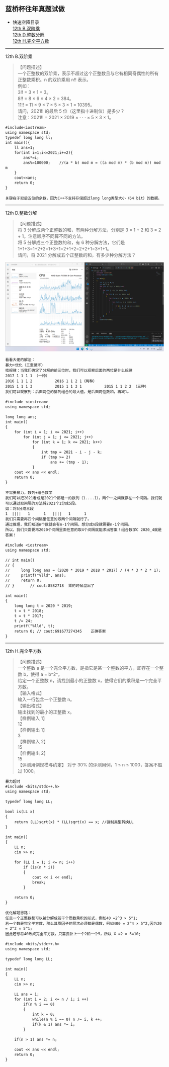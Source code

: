 ## 蓝桥杯往年真题试做

* 快速空降目录         
    <a href='#B12th' >12th B.双阶乘</a>            
    <a href='#D12th' >12th D.整数分解</a>           
    <a href='#H12th' >12th H.完全平方数</a> 

---

<span id="B12th">12th B.双阶乘</span>    

>【问题描述】    
一个正整数的双阶乘，表示不超过这个正整数且与它有相同奇偶性的所有
正整数乘积。n 的双阶乘用 n!! 表示。    
例如：    
3!! = 3 × 1 = 3。    
8!! = 8 × 6 × 4 × 2 = 384。    
11!! = 11 × 9 × 7 × 5 × 3 × 1 = 10395。    
请问，2021!! 的最后 5 位（这里指十进制位）是多少？        
注意：2021!! = 2021 × 2019 × · · · × 5 × 3 × 1。           

~~~
#include<iostream>
using namespace std;
typedef long long ll;
int main(){
	ll ans=1;
	for(int i=1;i<=2021;i+=2){
		ans*=i;
		ans%=100000;    //(a * b) mod m = ((a mod m) * (b mod m)) mod m    
	}
	cout<<ans;
	return 0;
}    

关键在于取后五位的余数，因为C++不支持存储超过long long类型大小（64 bit）的数据。    
~~~

---

<span id="D12th">12th D.整数分解</span>        

>【问题描述】    
将 3 分解成两个正整数的和，有两种分解方法，分别是 3 = 1 + 2 和
3 = 2 + 1。注意顺序不同算不同的方法。        
将 5 分解成三个正整数的和，有 6 种分解方法，它们是 1+1+3=1+2+2=1+3+1=2+1+2=2+2+1=3+1+1。        
请问，将 2021 分解成五个正整数的和，有多少种分解方法？    

![LQ1.png](/pictures/LQ1.png "暴力失败,跑了几分钟毫无进展")            

~~~
看看大佬的解法：    
暴力+优化（三重循环）    
找规律：当我们确定了分解的前三位时，我们可以观察后面的两位是什么规律        
2017 1 1 1 1 （一种）        
2016 1 1 1 2          2016 1 1 2 1（两种）        
2015 1 1 1 3          2015 1 1 3 1          2015 1 1 2 2 （三种）        
我们可以观察到：后面两位的排列组合的最大值，是后面两位数和，再减1。    

#include <iostream>
using namespace std;

long long ans;
int main()
{
    for (int i = 1; i <= 2021; i++)
        for (int j = 1; j <= 2021; j++)
            for (int k = 1; k <= 2021; k++)
            {
                int tmp = 2021 - i - j - k;
                if (tmp >= 2)
                    ans += (tmp - 1);
            }
    cout << ans << endl;
    return 0;
}

不需要暴力，数列+组合数学    
我们可以把2021看成是2021个都是一的数列（1....1），两个一之间就存在一个间隔。我们就可以通过取间隔的方法将2021个1分成5段。        
如：将5分成三段        
1  ||||   1      1   ||||   1      1    
我们只需要再四个间隔里任意的取两个间隔就行了。    
通过推理，我们知道n个数就会有n-1个间隔，想分成n段就需要n-1个间隔。        
所以，我们只需要再2020个间隔里面任意的取4个间隔就能求出答案！组合数学C 2020_4就是答案！     

#include <iostream>
using namespace std;

// int main()
// {
//     long long ans = (2020 * 2019 * 2018 * 2017) / (4 * 3 * 2 * 1);
//     printf("%lld", ans);
//     return 0;
// }       // cout:8582718  乘的时候溢出了

int main()
{
    long long t = 2020 * 2019;
    t = t * 2018;
    t = t * 2017;
    t /= 24;
    printf("%lld", t);
    return 0; // cout:691677274345    正确答案    
}
~~~

---

<span id="H12th">12th H.完全平方数</span>        

>【问题描述】    
一个整数 a 是一个完全平方数，是指它是某一个整数的平方，即存在一个整数 b，使得 a = b^2^。    
给定一个正整数 n，请找到最小的正整数 x，使得它们的乘积是一个完全平方数。        
【输入格式】        
输入一行包含一个正整数 n。        
【输出格式】        
输出找到的最小的正整数 x。    
【样例输入 1】    
12    
【样例输出 1】    
3    
【样例输入 2】    
15    
【样例输出 2】    
15    
【评测用例规模与约定】
对于 30% 的评测用例，1 ≤ n ≤ 1000，答案不超过 1000。    

~~~
暴力超时    
#include <bits/stdc++.h>
using namespace std;

typedef long long LL;

bool is(LL x)
{
    return (LL)sqrt(x) * (LL)sqrt(x) == x; //强制类型转换LL
}

int main()
{
    LL n;
    cin >> n;

    for (LL i = 1; i <= n; i++)
        if (is(n * i))
        {
            cout << i << endl;
            break;
        }

    return 0;
}

优化解题思路：
任意一个正整数都可以被分解成若干个质数乘积的形式，例如40 =2^3 × 5^1;        
若一个数是完全平方数，那么其质因子的幂次必须都是偶数，例如400 = 2^4 × 5^2,因为20 = 2^2 × 5^1;    
因此若想将40改成完全平方数，只需要补上一个2和一个5，所以 X =2 × 5=10;        

#include <bits/stdc++.h>
using namespace std;

typedef long long LL;

int main()
{
    LL n;
    cin >> n;
    
    LL ans = 1;
    for (int i = 2; i <= n / i; i ++)
        if(n % i == 0)
        {
            int k = 0;
            while(n % i == 0) n /= i, k ++;
            if(k & 1) ans *= i;
        }
    
    if(n > 1) ans *= n;

    cout << ans << endl;        
    return 0;
}
~~~    


